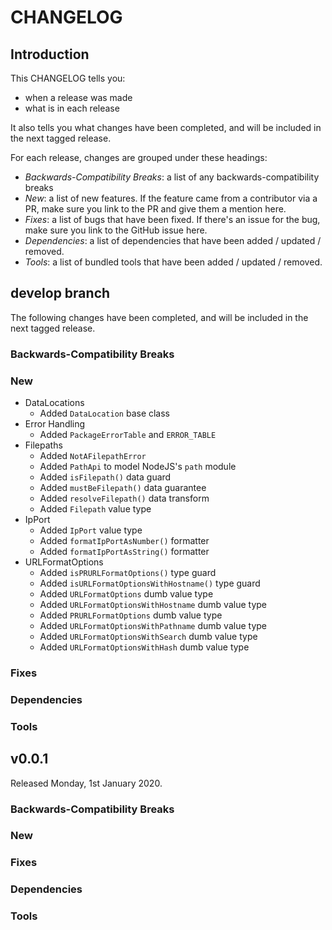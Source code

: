 # CHANGELOG

## Introduction

This CHANGELOG tells you:

* when a release was made
* what is in each release

It also tells you what changes have been completed, and will be included in the next tagged release.

For each release, changes are grouped under these headings:

* _Backwards-Compatibility Breaks_: a list of any backwards-compatibility breaks
* _New_: a list of new features. If the feature came from a contributor via a PR, make sure you link to the PR and give them a mention here.
* _Fixes_: a list of bugs that have been fixed. If there's an issue for the bug, make sure you link to the GitHub issue here.
* _Dependencies_: a list of dependencies that have been added / updated / removed.
* _Tools_: a list of bundled tools that have been added / updated / removed.

## develop branch

The following changes have been completed, and will be included in the next tagged release.

### Backwards-Compatibility Breaks

### New

* DataLocations
  - Added `DataLocation` base class
* Error Handling
  - Added `PackageErrorTable` and `ERROR_TABLE`
* Filepaths
  - Added `NotAFilepathError`
  - Added `PathApi` to model NodeJS's `path` module
  - Added `isFilepath()` data guard
  - Added `mustBeFilepath()` data guarantee
  - Added `resolveFilepath()` data transform
  - Added `Filepath` value type
* IpPort
  - Added `IpPort` value type
  - Added `formatIpPortAsNumber()` formatter
  - Added `formatIpPortAsString()` formatter
* URLFormatOptions
  - Added `isPRURLFormatOptions()` type guard
  - Added `isURLFormatOptionsWithHostname()` type guard
  - Added `URLFormatOptions` dumb value type
  - Added `URLFormatOptionsWithHostname` dumb value type
  - Added `PRURLFormatOptions` dumb value type
  - Added `URLFormatOptionsWithPathname` dumb value type
  - Added `URLFormatOptionsWithSearch` dumb value type
  - Added `URLFormatOptionsWithHash` dumb value type

### Fixes

### Dependencies

### Tools

## v0.0.1

Released Monday, 1st January 2020.

### Backwards-Compatibility Breaks

### New

### Fixes

### Dependencies

### Tools
